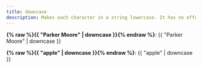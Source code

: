 ```yaml
---
title: downcase
description: Makes each character in a string lowercase. It has no effect on strings which are already all lowercase.
---
```

**{% raw %}{{ "Parker Moore" | downcase }}{% endraw %}**: {{ "Parker Moore" | downcase }}

**{% raw %}{{ "apple" | downcase }}{% endraw %}**: {{ "apple" | downcase }}